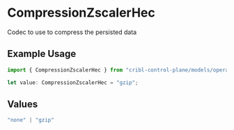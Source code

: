 # CompressionZscalerHec

Codec to use to compress the persisted data

## Example Usage

```typescript
import { CompressionZscalerHec } from "cribl-control-plane/models/operations";

let value: CompressionZscalerHec = "gzip";
```

## Values

```typescript
"none" | "gzip"
```